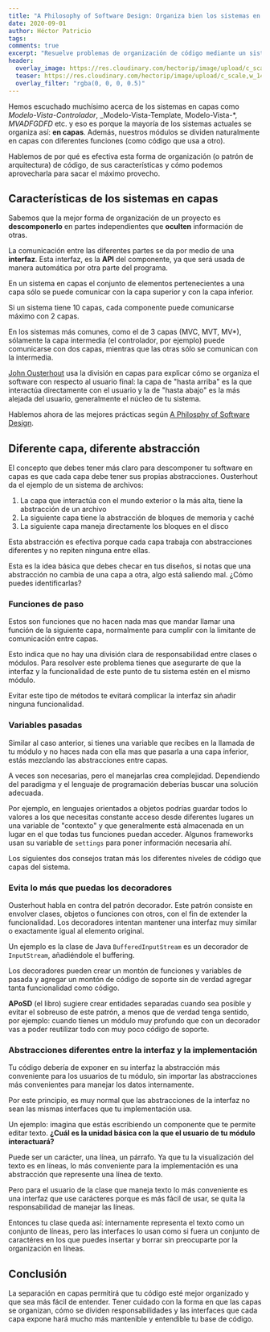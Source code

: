 ```yaml
---
title: "A Philosophy of Software Design: Organiza bien los sistemas en capas"
date: 2020-09-01
author: Héctor Patricio
tags:
comments: true
excerpt: "Resuelve problemas de organización de código mediante un sistema en capas."
header:
  overlay_image: https://res.cloudinary.com/hectorip/image/upload/c_scale,w_1440/v1598938866/96510D0F-CE11-46AB-9B3D-6EA0F8EA4C23_nfdcvu.jpg
  teaser: https://res.cloudinary.com/hectorip/image/upload/c_scale,w_1440/v1598938866/96510D0F-CE11-46AB-9B3D-6EA0F8EA4C23_nfdcvu.jpg
  overlay_filter: "rgba(0, 0, 0, 0.5)"
---
```


Hemos escuchado muchísimo acerca de los sistemas en capas como _Modelo-Vista-Controlador_, _Modelo-Vista-Template, Modelo-Vista-*, _MVADFGDFD_ etc. y eso es porque la mayoría de los sistemas actuales se organiza así: **en capas**. Además, nuestros módulos se dividen naturalmente en capas con diferentes funciones (como código que usa a otro).

Hablemos de por qué es efectiva esta forma de organización (o patrón de arquitectura)
de código, de sus características y cómo podemos aprovecharla para sacar el máximo provecho.

## Características de los sistemas en capas

Sabemos que la mejor forma de organización de un proyecto es **descomponerlo** en partes independientes que **oculten** información de otras.

La comunicación entre las diferentes partes se da por medio de una **interfaz**. Esta interfaz, es la **API** del componente, ya que será usada de manera automática por otra parte del programa.

En un sistema en capas el conjunto de elementos pertenecientes a una capa sólo se puede comunicar con la capa superior y con la capa inferior.

Si un sistema tiene 10 capas, cada componente puede comunicarse máximo con 2 capas.

En los sistemas más comunes, como el de 3 capas (MVC, MVT, MV*), sólamente la capa intermedia (el controlador, por ejemplo) puede comunicarse con dos capas, mientras que las otras sólo se comunican con la intermedia.

[John Ousterhout](https://amzn.to/2GdeHi5) usa la división en capas para explicar cómo se organiza el software con respecto al usuario final: la capa de "hasta arriba" es la que interactúa directamente con el usuario y la de "hasta abajo" es la más alejada del usuario, generalmente el núcleo de tu sistema.

Hablemos ahora de las mejores prácticas según [A Philosphy of Software Design](https://amzn.to/2GdeHi5).

## Diferente capa, diferente abstracción

El concepto que debes tener más claro para descomponer tu software en capas es que cada capa debe tener sus propias abstracciones. Ousterhout da el ejemplo de un sistema de archivos:

1. La capa que interactúa con el mundo exterior o la más alta, tiene la abstracción de un archivo
2. La siguiente capa tiene la abstracción de bloques de memoria y caché
3. La siguiente capa maneja directamente los bloques en el disco

Esta abstracción es efectiva porque cada capa trabaja con abstracciones diferentes y no repiten ninguna entre ellas.

Esta es la idea básica que debes checar en tus diseños, si notas que una abstracción no cambia de una capa a otra, algo está saliendo mal. ¿Cómo puedes identificarlas?

### Funciones de paso

Estos son funciones que no hacen nada mas que mandar llamar una función de la siguiente capa, normalmente para cumplir con la limitante de comunicación entre capas.

Esto indica que no hay una división clara de responsabilidad entre clases o módulos. Para resolver este problema tienes que asegurarte de que la interfaz y la funcionalidad de este punto de tu sistema estén en el mismo módulo.

Evitar este tipo de métodos te evitará complicar la interfaz sin añadir ninguna funcionalidad.

### Variables pasadas

Similar al caso anterior, si tienes una variable que recibes en la llamada de tu módulo y no haces nada con ella mas que pasarla a una capa inferior, estás mezclando las abstracciones entre capas.

A veces son necesarias, pero el manejarlas crea complejidad. Dependiendo del paradigma y el lenguaje de programación deberías buscar una solución adecuada.

Por ejemplo, en lenguajes orientados a objetos podrías guardar todos lo valores a los que necesitas constante acceso desde diferentes lugares un una variable de "contexto" y que generalmente está almacenada en un lugar en el que todas tus funciones puedan acceder. Algunos frameworks usan su variable de `settings` para poner información necesaria ahí.

Los siguientes dos consejos tratan más los diferentes niveles de código que capas del sistema.

### Evita lo más que puedas los decoradores

Ousterhout habla en contra del patrón decorador. Este patrón consiste en envolver clases, objetos o funciones con otros, con el fin de extender la funcionalidad. Los decoradores intentan mantener una interfaz muy similar o exactamente igual al elemento original.

Un ejemplo es la clase de Java `BufferedInputStream` es un decorador de `InputStream`, añadiéndole el buffering.

Los decoradores pueden crear un montón de funciones y variables de pasada y agregar un montón de código de soporte sin de verdad agregar tanta funcionalidad como código.

**APoSD** (el libro) sugiere crear entidades separadas cuando sea posible y evitar el sobreuso de este patrón, a menos que de verdad tenga sentido, por ejemplo: cuando tienes un módulo muy profundo que con un decorador vas a poder reutilizar todo con muy poco código de soporte.

### Abstracciones diferentes entre la interfaz y la implementación

Tu código debería de exponer en su interfaz la abstracción más conveniente para los usuarios de tu módulo, sin importar las abstracciones más convenientes para manejar los datos internamente.

Por este principio, es muy normal que las abstracciones de la interfaz no sean las mismas interfaces que tu implementación usa.

Un ejemplo: imagina que estás escribiendo un componente que te permite editar texto. **¿Cuál es la unidad básica con la que el usuario de tu módulo interactuará?**

Puede ser un carácter, una línea, un párrafo. Ya que tu la visualización del texto es en líneas, lo más conveniente para la implementación es una abstracción que represente una línea de texto.

Pero para el usuario de la clase que maneja texto lo más conveniente es una interfaz que use carácteres porque es más fácil de usar, se quita la responsabilidad de manejar las líneas.

Entonces tu clase queda así: internamente representa el texto como un conjunto de líneas, pero las interfaces lo usan como si fuera un conjunto de caractéres en los que puedes insertar y borrar sin preocuparte por la organización en líneas.

## Conclusión

La separación en capas permitirá que tu código esté mejor organizado y que sea más fácil de entender. Tener cuidado con la forma en que las capas se organizan, cómo se dividen responsabilidades y las interfaces que cada capa expone hará mucho más mantenible y entendible tu base de código.
